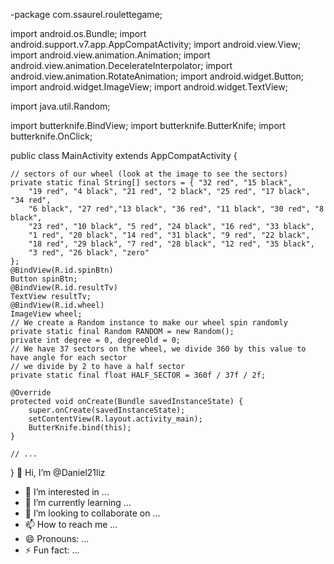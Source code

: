 -package com.ssaurel.roulettegame;

import android.os.Bundle;
import android.support.v7.app.AppCompatActivity;
import android.view.View;
import android.view.animation.Animation;
import android.view.animation.DecelerateInterpolator;
import android.view.animation.RotateAnimation;
import android.widget.Button;
import android.widget.ImageView;
import android.widget.TextView;

import java.util.Random;

import butterknife.BindView;
import butterknife.ButterKnife;
import butterknife.OnClick;

public class MainActivity extends AppCompatActivity {

    // sectors of our wheel (look at the image to see the sectors)
    private static final String[] sectors = { "32 red", "15 black",
        "19 red", "4 black", "21 red", "2 black", "25 red", "17 black", "34 red",
        "6 black", "27 red","13 black", "36 red", "11 black", "30 red", "8 black",
        "23 red", "10 black", "5 red", "24 black", "16 red", "33 black",
        "1 red", "20 black", "14 red", "31 black", "9 red", "22 black",
        "18 red", "29 black", "7 red", "28 black", "12 red", "35 black",
        "3 red", "26 black", "zero"
    };
    @BindView(R.id.spinBtn)
    Button spinBtn;
    @BindView(R.id.resultTv)
    TextView resultTv;
    @BindView(R.id.wheel)
    ImageView wheel;
    // We create a Random instance to make our wheel spin randomly
    private static final Random RANDOM = new Random();
    private int degree = 0, degreeOld = 0;
    // We have 37 sectors on the wheel, we divide 360 by this value to have angle for each sector
    // we divide by 2 to have a half sector
    private static final float HALF_SECTOR = 360f / 37f / 2f;

    @Override
    protected void onCreate(Bundle savedInstanceState) {
        super.onCreate(savedInstanceState);
        setContentView(R.layout.activity_main);
        ButterKnife.bind(this);
    }
    
    // ...
} 👋 Hi, I’m @Daniel21liz
- 👀 I’m interested in ...
- 🌱 I’m currently learning ...
- 💞️ I’m looking to collaborate on ...
- 📫 How to reach me ...
- 😄 Pronouns: ...
- ⚡ Fun fact: ...

<!---
Daniel21liz/Daniel21liz is a ✨ special ✨ repository because its `README.md` (this file) appears on your GitHub profile.
You can click the Preview link to take a look at your changes.
--->
